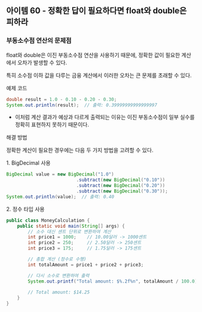 ## 아이템 60 - 정확한 답이 필요하다면 float와 double은 피하라

### 부동소수점 연산의 문제점

float와 double은 이진 부동소수점 연산을 사용하기 때문에, 정확한 값이 필요한 계산에서 오차가 발생할 수 있다.

특히 소수점 이하 값을 다루는 금융 계산에서 이러한 오차는 큰 문제를 초래할 수 있다.

예제 코드

```java
double result = 1.0 - 0.10 - 0.20 - 0.30;
System.out.println(result);  // 출력: 0.39999999999999997
```

-   이처럼 계산 결과가 예상과 다르게 출력되는 이유는 이진 부동소수점이 일부 실수를 정확히 표현하지 못하기 때문이다.

해결 방법

정확한 계산이 필요한 경우에는 다음 두 가지 방법을 고려할 수 있다.

1\. BigDecimal 사용

```java
BigDecimal value = new BigDecimal("1.0")
                          .subtract(new BigDecimal("0.10"))
                          .subtract(new BigDecimal("0.20"))
                          .subtract(new BigDecimal("0.30"));
System.out.println(value);  // 출력: 0.40
```

2\. 정수 타입 사용

```java
public class MoneyCalculation {
    public static void main(String[] args) {
        // 소수 대신 센트 단위로 변환하여 계산
        int price1 = 1000;    // 10.00달러 -> 1000센트
        int price2 = 250;     // 2.50달러 -> 250센트
        int price3 = 175;     // 1.75달러 -> 175센트

        // 총합 계산 (정수로 수행)
        int totalAmount = price1 + price2 + price3;

        // 다시 소수로 변환하여 출력
        System.out.printf("Total amount: $%.2f%n", totalAmount / 100.0);
        
        // Total amount: $14.25
    }
}
```
